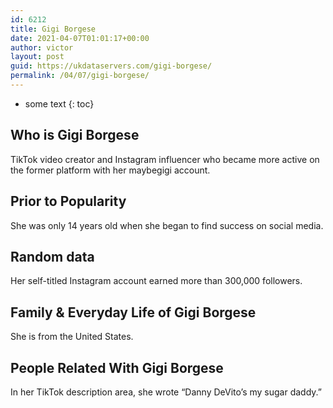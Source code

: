 ```yaml
---
id: 6212
title: Gigi Borgese
date: 2021-04-07T01:01:17+00:00
author: victor
layout: post
guid: https://ukdataservers.com/gigi-borgese/
permalink: /04/07/gigi-borgese/
---
```


* some text
{: toc}


## Who is Gigi Borgese



TikTok video creator and Instagram influencer who became more active on the former platform with her maybegigi account. 

                
                
                
## Prior to Popularity



She was only 14 years old when she began to find success on social media.

                
                
                
## Random data



Her self-titled Instagram account earned more than 300,000 followers.

                
                
                
## Family & Everyday Life of Gigi Borgese



She is from the United States.

                
                
                
## People Related With Gigi Borgese



In her TikTok description area, she wrote &#8220;Danny DeVito&#8217;s my sugar daddy.&#8221;

                
              
            
          
          
          